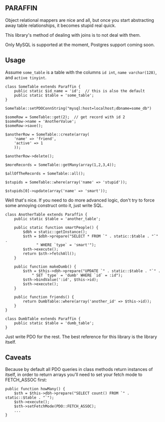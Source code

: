 PARAFFIN
--------

Object relational mappers are nice and all, but once you start abstracting away table relationships, it becomes stupid real quick.

This library's method of dealing with joins is to not deal with them.

Only MySQL is supported at the moment, Postgres support coming soon.

Usage
-----

Assume `some_table` is a table with the columns `id int`, `name varchar(128)`, and `active tinyint`.

    class SomeTable extends Paraffin {
        public static $id_name = 'id';  // this is also the default
        public static $table = 'some_table';
    }
  
    SomeTable::setPDOConnString("mysql:host=localhost;dbname=some_db")
  
    $someRow = SomeTable::get(2);  // get record with id 2
    $someRow->name = 'AnotherValue';
    $someRow->save();
  
    $anotherRow = SomeTable::create(array(
        'name' => 'friend',
        'active' => 1
        ));
  
    $anotherRow->delete();
  
    $moreRecords = SomeTable::getMany(array(1,2,3,4));
  
    $allOfTheRecords = SomeTable::all();
  
    $stupids = SomeTable::where(array('name' => 'stupid'));
  
    $stupids[0]->update(array('name' => 'smart'));

Well that's nice. If you need to do more advanced logic, don't try to force some annoying construct onto it, just write SQL.

    class AnotherTable extends Paraffin {
        public static $table = 'another_table';
  
        public static function smartPeople() {
            $dbh = static::getInstance();
            $sth = $dbh->prepare("SELECT * FROM `" . static::$table . "`" .
                  " WHERE `type` = 'smart'");
            $sth->execute();
            return $sth->fetchAll();
        }
  
        public function makeDumb() {
			$sth = $this->dbh->prepare("UPDATE `" . static::$table . "`" .
  	  	  		" SET `type` = 'dumb' WHERE `id` = :id");
			$sth->bindValue(':id', $this->id);
			$sth->execute();
		}
  
		public function friends() {
  			return DumbTable::where(array('another_id' => $this->id));
		}  
    }
  
    class DumbTable extends Paraffin {
    	public static $table = 'dumb_table';
    }

Just write PDO for the rest. The best reference for this library is the library itself.

Caveats
-------

Because by default all PDO queries in class methods return instances of itself, in order to return arrays you'll need to set your fetch mode to FETCH_ASSOC first:

    public function howMany() {
        $sth = $this->dbh->prepare("SELECT count() FROM `" . static::$table . "`");
        $sth->execute();
        $sth->setFetchMode(PDO::FETCH_ASSOC);
        ...
    }